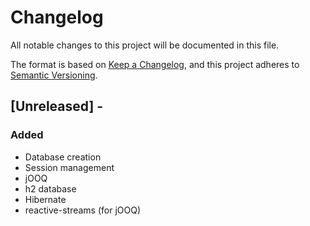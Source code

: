 # Changelog
All notable changes to this project will be documented in this file.

The format is based on [Keep a Changelog](https://keepachangelog.com/en/1.0.0/),
and this project adheres to [Semantic Versioning](https://semver.org/spec/v2.0.0.html).

## [Unreleased] -
### Added
- Database creation
- Session management
- jOOQ
- h2 database
- Hibernate
- reactive-streams (for jOOQ)

